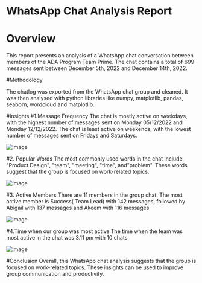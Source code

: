 # WhatsApp Chat Analysis Report
# Overview
This report presents an analysis of a WhatsApp chat conversation between members of the ADA Program Team Prime. The chat contains a total of 699 messages sent between  December 5th, 2022 and December 14th, 2022.
 
#Methodology

The chatlog was exported from the WhatsApp chat group and cleaned. It was then analysed with python libraries like numpy, matplotlib, pandas, seaborn, wordcloud and matplotlib.

#Insights
#1.Message Frequency
The chat is mostly active on weekdays, with the highest number of messages sent on Monday 05/12/2022 and Monday 12/12/2022. The chat is least active on weekends, with the lowest number of messages sent on Fridays and Saturdays.

![image](https://user-images.githubusercontent.com/114538796/233356476-0263522a-7e96-4752-9e06-f7b6156a3328.png)

#2. Popular Words
The most commonly used words in the chat include "Product Design", "team", "meeting", "time", and"problem". These words suggest that the group is focused on work-related topics.

![image](https://user-images.githubusercontent.com/114538796/233356276-0d8b2167-09c0-42f6-bafe-e129a6f91470.png)


#3. Active Members
There are 11 members in the group chat. The most active member is Success( Team Lead) with 142 messages, followed by Abigail with 137 messages and Akeem with 116 messages

![image](https://user-images.githubusercontent.com/114538796/233356209-e012d88e-fc4f-4584-93b7-69aa1d06b242.png)


#4.Time when our group was most active
The time when the team  was most active in the chat was 3.11 pm with 10 chats

![image](https://user-images.githubusercontent.com/114538796/233353730-b7f66478-a372-45ed-837c-c79b262f9ca6.png)

#Conclusion
Overall, this WhatsApp chat analysis suggests that the group is focused on work-related topics. These insights can be used to improve group communication and productivity.
